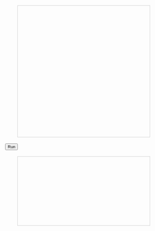 <!DOCTYPE html>
<html>
<head>
  <title>Online Code Editor</title>
  <style>
    body {
      font-family: Arial, sans-serif;
    }
    #editor {
      width: 80%;
      height: 400px;
      border: 1px solid #ccc;
      margin: 20px auto;
      padding: 10px;
    }
    #output {
      width: 80%;
      height: 200px;
      border: 1px solid #ccc;
      margin: 20px auto;
      padding: 10px;
      overflow-y: auto;
    }
  </style>
</head>
<body>

<div id="editor" contenteditable="true">
  <!-- This is where the user can type their code -->
</div>

<button onclick="runCode()">Run</button>
<div id="output"></div>

<script>
  function runCode() {
    var editorContent = document.getElementById('editor').innerText;
    var output = document.getElementById('output');
    
    try {
      // Create an iframe to run the code separately
      var iframe = document.createElement('iframe');
      iframe.style.display = 'none';
      document.body.appendChild(iframe);
      var iframeDoc = iframe.contentDocument || iframe.contentWindow.document;
      
      // Write the code into the iframe
      iframeDoc.open();
      iframeDoc.write(editorContent);
      iframeDoc.close();
      
      // Display the output in the output div
      output.innerHTML = iframeDoc.body.innerHTML;
      
      // Remove the iframe after execution
      document.body.removeChild(iframe);
    } catch (error) {
      output.innerHTML = '<span style="color: red;">Error: ' + error.message + '</span>';
    }
  }
</script>

</body>
</html>
